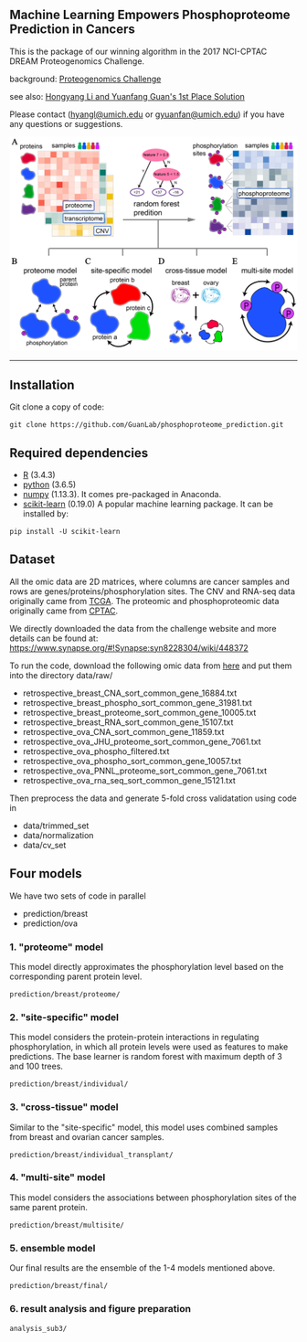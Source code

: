 ## Machine Learning Empowers Phosphoproteome Prediction in Cancers

This is the package of our winning algorithm in the 2017 NCI-CPTAC DREAM Proteogenomics Challenge. 

background: [Proteogenomics Challenge](https://www.synapse.org/#!Synapse:syn8228304/wiki/)

see also: [Hongyang Li and Yuanfang Guan's 1st Place Solution](https://www.synapse.org/#!Synapse:syn11522015/wiki/496744) 

Please contact (hyangl@umich.edu or gyuanfan@umich.edu) if you have any questions or suggestions.

![Figure1](figure/fig1.png?raw=true "Title")

---

## Installation
Git clone a copy of code:
```
git clone https://github.com/GuanLab/phosphoproteome_prediction.git
```
## Required dependencies

* [R](https://www.r-project.org/) (3.4.3)
* [python](https://www.python.org) (3.6.5)
* [numpy](http://www.numpy.org/) (1.13.3). It comes pre-packaged in Anaconda.
* [scikit-learn](http://scikit-learn.org) (0.19.0) A popular machine learning package. It can be installed by:
```
pip install -U scikit-learn
```
## Dataset

All the omic data are 2D matrices, where columns are cancer samples and rows are genes/proteins/phosphorylation sites. The CNV and RNA-seq data originally came from [TCGA](https://gdac.broadinstitute.org/). The proteomic and phosphoproteomic data originally came from [CPTAC](https://cptac-data-portal.georgetown.edu/cptacPublic).

We directly downloaded the data from the challenge website and more details can be found at:
https://www.synapse.org/#!Synapse:syn8228304/wiki/448372

To run the code, download the following omic data from [here](https://www.synapse.org/#!Synapse:syn8228304/files/) and put them into the directory data/raw/
* retrospective_breast_CNA_sort_common_gene_16884.txt
* retrospective_breast_phospho_sort_common_gene_31981.txt
* retrospective_breast_proteome_sort_common_gene_10005.txt
* retrospective_breast_RNA_sort_common_gene_15107.txt
* retrospective_ova_CNA_sort_common_gene_11859.txt
* retrospective_ova_JHU_proteome_sort_common_gene_7061.txt
* retrospective_ova_phospho_filtered.txt
* retrospective_ova_phospho_sort_common_gene_10057.txt
* retrospective_ova_PNNL_proteome_sort_common_gene_7061.txt 
* retrospective_ova_rna_seq_sort_common_gene_15121.txt

Then preprocess the data and generate 5-fold cross validatation using code in 
* data/trimmed_set
* data/normalization
* data/cv_set

## Four models

We have two sets of code in parallel
* prediction/breast
* prediction/ova

### 1. "proteome" model
This model directly approximates the phosphorylation level based on the corresponding parent protein level. 
```
prediction/breast/proteome/
```

### 2. "site-specific" model
This model considers the protein-protein interactions in regulating phosphorylation, in which all protein levels were used as features to make predictions. The base learner is random forest with maximum depth of 3 and 100 trees.
```
prediction/breast/individual/
```

### 3. "cross-tissue" model
Similar to the "site-specific" model, this model uses combined samples from breast and ovarian cancer samples.
```
prediction/breast/individual_transplant/
```

### 4. "multi-site" model
This model considers the associations between phosphorylation sites of the same parent protein.
```
prediction/breast/multisite/
```

### 5. ensemble model
Our final results are the ensemble of the 1-4 models mentioned above.
```
prediction/breast/final/
```

### 6. result analysis and figure preparation
```
analysis_sub3/
```
